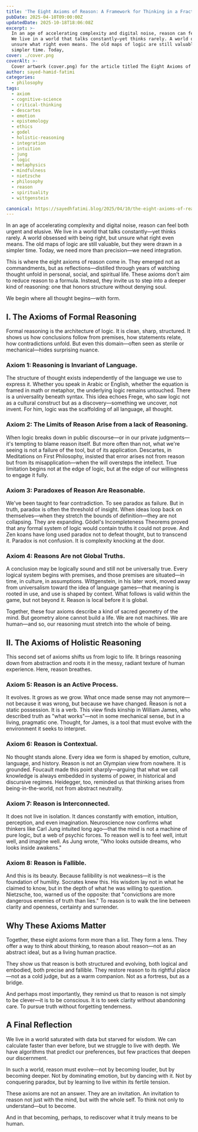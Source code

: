 ```yaml
---
title: 'The Eight Axioms of Reason: A Framework for Thinking in a Fractured World'
pubDate: 2025-04-10T09:00:00Z
updatedDate: 2025-10-18T18:06:08Z
excerpt: >-
  In an age of accelerating complexity and digital noise, reason can feel both urgent and elusive.
  We live in a world that talks constantly—yet thinks rarely. A world obsessed with being right, but
  unsure what right even means. The old maps of logic are still valuable, but they were drawn in a
  simpler time. Today,
cover: ./cover.png
coverAlt: >-
  Cover artwork (cover.png) for the article titled The Eight Axioms of Reason: A Framework for Thinking in a Fractured World.
author: sayed-hamid-fatimi
categories:
  - philosophy
tags:
  - axiom
  - cognitive-science
  - critical-thinking
  - descartes
  - emotion
  - epistemology
  - ethics
  - godel
  - holistic-reasoning
  - integration
  - intuition
  - jung
  - logic
  - metaphysics
  - mindfulness
  - nietzsche
  - philosophy
  - reason
  - spirituality
  - wittgenstein

canonical: https://sayedhfatimi.blog/2025/04/10/the-eight-axioms-of-reason-a-framework-for-thinking-in-a-fractured-world/
---
```


In an age of accelerating complexity and digital noise, reason can feel both urgent and elusive. We live in a world that talks constantly—yet thinks rarely. A world obsessed with being right, but unsure what right even means. The old maps of logic are still valuable, but they were drawn in a simpler time. Today, we need more than precision—we need integration.

This is where the eight axioms of reason come in. They emerged not as commandments, but as reflections—distilled through years of watching thought unfold in personal, social, and spiritual life. These axioms don't aim to reduce reason to a formula. Instead, they invite us to step into a deeper kind of reasoning: one that honors structure without denying soul.

We begin where all thought begins—with form.

## I. The Axioms of Formal Reasoning

Formal reasoning is the architecture of logic. It is clean, sharp, structured. It shows us how conclusions follow from premises, how statements relate, how contradictions unfold. But even this domain—often seen as sterile or mechanical—hides surprising nuance.

### Axiom 1: Reasoning is Invariant of Language.

The structure of thought exists independently of the language we use to express it. Whether you speak in Arabic or English, whether the equation is framed in math or metaphor, the underlying logic remains untouched. There is a universality beneath syntax. This idea echoes Frege, who saw logic not as a cultural construct but as a discovery—something we uncover, not invent. For him, logic was the scaffolding of all language, all thought.

### Axiom 2: The Limits of Reason Arise from a lack of Reasoning.

When logic breaks down in public discourse—or in our private judgments—it's tempting to blame reason itself. But more often than not, what we're seeing is not a failure of the tool, but of its application. Descartes, in Meditations on First Philosophy, insisted that error arises not from reason but from its misapplication—when the will oversteps the intellect. True limitation begins not at the edge of logic, but at the edge of our willingness to engage it fully.

### Axiom 3: Paradoxes of Reason Are Reasonable.

We've been taught to fear contradiction. To see paradox as failure. But in truth, paradox is often the threshold of insight. When ideas loop back on themselves—when they stretch the bounds of definition—they are not collapsing. They are expanding. Gödel's Incompleteness Theorems proved that any formal system of logic would contain truths it could not prove. And Zen koans have long used paradox not to defeat thought, but to transcend it. Paradox is not confusion. It is complexity knocking at the door.

### Axiom 4: Reasons Are not Global Truths.

A conclusion may be logically sound and still not be universally true. Every logical system begins with premises, and those premises are situated—in time, in culture, in assumptions. Wittgenstein, in his later work, moved away from universalism toward the idea of language games—that meaning is rooted in use, and use is shaped by context. What follows is valid within the game, but not beyond it. Reason is local before it is global.

Together, these four axioms describe a kind of sacred geometry of the mind. But geometry alone cannot build a life. We are not machines. We are human—and so, our reasoning must stretch into the whole of being.

## II. The Axioms of Holistic Reasoning

This second set of axioms shifts us from logic to life. It brings reasoning down from abstraction and roots it in the messy, radiant texture of human experience. Here, reason breathes.

### Axiom 5: Reason is an Active Process.

It evolves. It grows as we grow. What once made sense may not anymore—not because it was wrong, but because we have changed. Reason is not a static possession. It is a verb. This view finds kinship in William James, who described truth as "what works"—not in some mechanical sense, but in a living, pragmatic one. Thought, for James, is a tool that must evolve with the environment it seeks to interpret.

### Axiom 6: Reason is Contextual.

No thought stands alone. Every idea we form is shaped by emotion, culture, language, and history. Reason is not an Olympian view from nowhere. It is grounded. Foucault made this point sharply—arguing that what we call knowledge is always embedded in systems of power, in historical and discursive regimes. Heidegger, too, reminded us that thinking arises from being-in-the-world, not from abstract neutrality.

### Axiom 7: Reason is Interconnected.

It does not live in isolation. It dances constantly with emotion, intuition, perception, and even imagination. Neuroscience now confirms what thinkers like Carl Jung intuited long ago—that the mind is not a machine of pure logic, but a web of psychic forces. To reason well is to feel well, intuit well, and imagine well. As Jung wrote, "Who looks outside dreams, who looks inside awakens."

### Axiom 8: Reason is Fallible.

And this is its beauty. Because fallibility is not weakness—it is the foundation of humility. Socrates knew this. His wisdom lay not in what he claimed to know, but in the depth of what he was willing to question. Nietzsche, too, warned us of the opposite: that "convictions are more dangerous enemies of truth than lies." To reason is to walk the line between clarity and openness, certainty and surrender.

## Why These Axioms Matter

Together, these eight axioms form more than a list. They form a lens. They offer a way to think about thinking, to reason about reason—not as an abstract ideal, but as a living human practice.

They show us that reason is both structured and evolving, both logical and embodied, both precise and fallible. They restore reason to its rightful place—not as a cold judge, but as a warm companion. Not as a fortress, but as a bridge.

And perhaps most importantly, they remind us that to reason is not simply to be clever—it is to be conscious. It is to seek clarity without abandoning care. To pursue truth without forgetting tenderness.

## A Final Reflection

We live in a world saturated with data but starved for wisdom. We can calculate faster than ever before, but we struggle to live with depth. We have algorithms that predict our preferences, but few practices that deepen our discernment.

In such a world, reason must evolve—not by becoming louder, but by becoming deeper. Not by dominating emotion, but by dancing with it. Not by conquering paradox, but by learning to live within its fertile tension.

These axioms are not an answer. They are an invitation. An invitation to reason not just with the mind, but with the whole self. To think not only to understand—but to become.

And in that becoming, perhaps, to rediscover what it truly means to be human.
